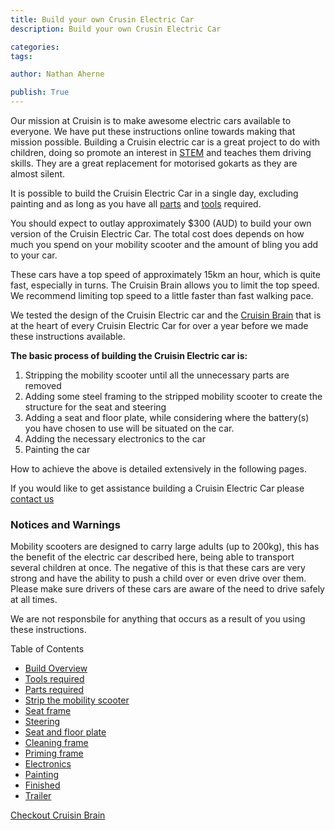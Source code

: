 ```yaml
---
title: Build your own Crusin Electric Car
description: Build your own Crusin Electric Car

categories:
tags:

author: Nathan Aherne

publish: True
---
```


Our mission at Cruisin is to make awesome electric cars available to everyone. We have put these instructions online towards making that mission possible. Building a Cruisin electric car is a great project to do with children, doing so promote an interest in [STEM](https://en.wikipedia.org/wiki/Science,_technology,_engineering,_and_mathematics) and teaches them driving skills. They are a great replacement for motorised gokarts as they are almost silent.

It is possible to build the Cruisin Electric Car in a single day, excluding painting and as long as you have all [parts](parts-required/index.md) and [tools](tools-required/index.md) required.

You should expect to outlay approximately $300 (AUD) to build your own version of the Cruisin Electric Car. The total cost does depends on how much you spend on your mobility scooter and the amount of bling you add to your car.

These cars have a top speed of approximately 15km an hour, which is quite fast, especially in turns. The Cruisin Brain allows you to limit the top speed. We recommend limiting top speed to a little faster than fast walking pace.

We tested the design of the Cruisin Electric car and the [Cruisin Brain](cruisin-brain/index.md) that is at the heart of every Cruisin Electric Car for over a year before we made these instructions available.


**The basic process of building the Cruisin Electric car is:**

1. Stripping the mobility scooter until all the unnecessary parts are removed
2. Adding some steel framing to the stripped mobility scooter to create the structure for the seat and steering
3. Adding a seat and floor plate, while considering where the battery(s) you have chosen to use will be situated on the car.
4. Adding the necessary electronics to the car
5. Painting the car

How to achieve the above is detailed extensively in the following pages.

If you would like to get assistance building a Cruisin Electric Car please [contact us](/contact/index.md)

### Notices and Warnings

Mobility scooters are designed to carry large adults (up to 200kg), this has the benefit of the electric car described here, being able to transport several children at once. The negative of this is that these cars are very strong and have the ability to push a child over or even drive over them. Please make sure drivers of these cars are aware of the need to drive safely at all times.

We are not responsbile for anything that occurs as a result of you using these instructions.

Table of Contents

- [Build Overview](build-overview/index.md)
- [Tools required](tools-required/index.md)
- [Parts required](parts-required/index.md)
- [Strip the mobility scooter](strip-mobility-scooter/index.md)
- [Seat frame](seat-frame/index.md)
- [Steering](steering/index.md)
- [Seat and floor plate](seat-floor/index.md)
- [Cleaning frame](cleanup-frame/index.md)
- [Priming frame](priming-frame/index.md)
- [Electronics](electronics/index.md)
- [Painting](painting-the-car/index.md)
- [Finished](finished/index.md)
- [Trailer](trailer/index.md)

[Checkout Cruisin Brain](cruisin-brain/index.md)